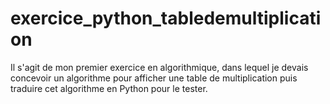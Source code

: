 # exercice_python_tabledemultiplication
Il s'agit de mon premier exercice en algorithmique, dans lequel je devais concevoir un algorithme pour afficher une table de multiplication puis traduire cet algorithme en Python pour le tester. 
